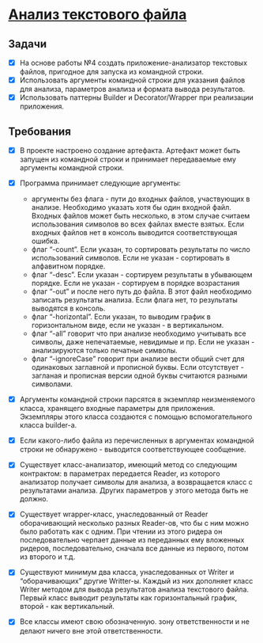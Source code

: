 # [Анализ текстового файла](https://docs.google.com/document/d/16oVN9Pg1HHx5EGZcZ8nZ7gXi8DYagZE_DGWKAB2m-Oo/edit?tab=t.0)

## Задачи

* [X] На основе работы №4 создать приложение-анализатор текстовых файлов, пригодное для запуска из командной строки.
* [X] Использовать аргументы командной строки для указания файлов для анализа, параметров анализа и формата вывода результатов.
* [X] Использовать паттерны Builder и Decorator/Wrapper при реализации приложения.

## Требования

* [X] В проекте настроено создание артефакта. Артефакт может быть запущен из командной строки и принимает передаваемые ему аргументы командной строки.
* [X] Программa принимает следующие аргументы:

  * аргументы без флага - пути до входных файлов, участвующих в анализе. Необходимо указать хотя бы один входной файл. Входных файлов может быть несколько, в этом случае считаем использования символов во всех файлах вместе взятых. Если входных файлов нет в консоль выводится соответствующая ошибка.
  * флаг “-count”. Если указан, то сортировать результаты по число использований символов. Если не указан - сортировать в алфавитном порядке.
  * флаг “-desc”. Если указан - сортируем результаты в убывающем порядке. Если не указан - сортируем в порядке возрастания
  * флаг “-out” и после него путь до файла. В этот файл необходимо записать результаты анализа. Если флага нет, то результаты выводятся в консоль.
  * флаг “-horizontal”. Если указан, то выводим график в горизонтальном виде, если не указан - в вертикальном.
  * флаг “-all” говорит что при анализе необходимо учитывать все символы, даже непечатаемые, невидимые и пр. Если не указан - анализируются только печатные символы.
  * флаг “-ignoreCase” говорит при анализе вести общий счет для одинаковых заглавной и прописной буквы. Если отсутствует - загланая и прописная версии одной буквы считаются разными символами.
* [X] Аргументы командной строки парсятся в экземпляр неизменяемого класса, хранящего входные параметры для приложения. Экземпляры этого класса создаются с помощью вспомогательного класса builder-а.
* [X] Если какого-либо файла из перечисленных в аргументах командной строки не обнаружено - выводится соответствующее сообщение.
* [X] Существует класс-анализатор, имеющий метод со следующим контрактом: в параметрах передается Reader, из которого анализатор получает символы для анализа, а возвращается класс с результатами анализа. Других параметров у этого метода быть не должно.
* [X] Cуществует wrapper-класс, унаследованный от Reader оборачивающий несколько разных Reader-ов, что бы с ним можно было работать как с одним. При чтении из этого ридера он последовательно черпает данные из переданных ему вложенных ридеров, последовательно, сначала все данные из первого, потом из второго и т.д.
* [X] Существуют минимум два класса, унаследованных от Writer и “оборачивающих” другие Writter-ы. Каждый из них дополняет класс Writer методом для вывода результатов анализа текстового файла. Первый класс выводит результаты как горизонтальный график, второй - как вертикальный.
* [X] Все классы имеют свою обозначенную. зону ответственности и не делают ничего вне этой ответственности.
